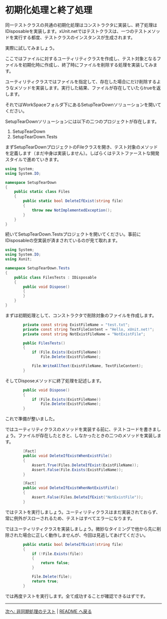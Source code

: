 # 初期化処理と終了処理

同一テストクラスの共通の初期化処理はコンストラクタに実装し、終了処理はIDisposableを実装します。xUnit.netではテストクラスは、一つのテストメソッドを実行する都度、テストクラスのインスタンスが生成されます。

実際に試してみましょう。

ここではファイルに対するユーティリティクラスを作成し、テスト対象となるファイルを初期化時に作成し、終了時にファイルを削除する処理を実装してみます。

ユーティリティクラスではファイルを指定して、存在した場合にだけ削除するようなメソッドを実装します。実行した結果、ファイルが存在していたらtrueを返します。

それではWorkSpaceフォルダ下にあるSetupTearDownソリューションを開いてください。

SetupTearDownソリューションには以下の二つのプロジェクトが存在します。

1. SetupTearDown
2. SetupTearDown.Tests

まずSetupTearDownプロジェクトのFileクラスを開き、テスト対象のメソッドを定義します（まだ中身は実装しません）。しばらくはテストファーストな開発スタイルで進めていきます。


```cs
using System;
using System.IO;

namespace SetupTearDown
{
    public static class Files
    {
        public static bool DeleteIfExist(string file)
        {
            throw new NotImplementedException();
        }
    }
}
```

続いてSetupTearDown.Testsプロジェクトを開いてください。事前にIDisposableの空実装が済まされているのが見て取れます。

```cs
using System;
using System.IO;
using Xunit;

namespace SetupTearDown.Tests
{
    public class FilesTests : IDisposable
    {
        public void Dispose()
        {
        }
    }
}
```

まずは初期処理として、コンストラクタで削除対象のファイルを作成します。

```cs
        private const string ExistFileName = "test.txt";
        private const string TextFileContent = "Hello, xUnit.net!";
        private const string NotExistFileName = "NotExistFile";

        public FilesTests()
        {
            if (File.Exists(ExistFileName))
                File.Delete(ExistFileName);

            File.WriteAllText(ExistFileName, TextFileContent);
        }
```

そしてDisposeメソッドに終了処理を記述します。

```cs
        public void Dispose()
        {
            if (File.Exists(ExistFileName))
                File.Delete(ExistFileName);
        }
```

これで準備が整いました。

ではユーティリティクラスのメソッドを実装する前に、テストコードを書きましょう。ファイルが存在したときと、しなかったときの二つのメソッドを実装します。

```cs
        [Fact]
        public void DeleteIfExistWhenExistFile()
        {
            Assert.True(Files.DeleteIfExist(ExistFileName));
            Assert.False(File.Exists(ExistFileName));
        }

        [Fact]
        public void DeleteIfExistWhenNotExistFile()
        {
            Assert.False(Files.DeleteIfExist("NotExistFile"));
        }
```

ではテストを実行しましょう。ユーティリティクラスはまだ実装されておらず、常に例外がスローされるため、テストはすべてエラーになります。

ではユーティリティクラスを実装しましょう。微妙なタイミングで他から先に削除された場合に正しく動作しませんが、今回は見逃してあげてください。

```cs
        public static bool DeleteIfExist(string file)
        {
            if (!File.Exists(file))
            {
                return false;
            }

            File.Delete(file);
            return true;
        }
```

では再度テストを実行します。全て成功することが確認できるはずです。

---

[次へ: 非同期処理のテスト](./Async-Await.md) | [README へ戻る](../README.md)